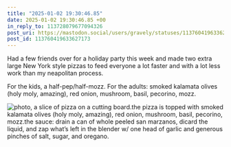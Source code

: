 ```yaml
---
title: "2025-01-02 19:30:46.85"
date: 2025-01-02 19:30:46.85 +00
in_reply_to: 113728079677094326
post_uri: https://mastodon.social/users/gravely/statuses/113760419633627173
post_id: 113760419633627173
---
```

Had a few friends over for a holiday party this week and made two extra large New York style pizzas to feed everyone a lot faster and with a lot less work than my neapolitan process.

For the kids, a half-pep/half-mozz. For the adults: smoked kalamata olives (holy moly, amazing), red onion, mushroom, basil, pecorino, mozz.


![photo, a slice of pizza on a cutting board.the pizza is topped with smoked kalamata olives (holy moly, amazing), red onion, mushroom, basil, pecorino, mozz.the sauce: drain a can of whole peeled san marzanos, dicard the liquid, and zap what’s left in the blender w/ one head of garlic and generous pinches of salt, sugar, and oregano.](/images/113760419349513005.jpeg)

